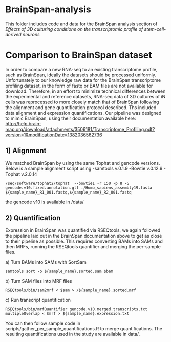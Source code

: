 # BrainSpan-analysis

This folder includes code and data for the BrainSpan analysis section of *Effects of 3D culturing conditions on the transcriptomic profile of stem-cell-derived neurons*

# Comparison to BrainSpan dataset 
In order to compare a new RNA-seq to an existing transcriptome profile, such as BrainSpan, ideally the datasets should be processed uniformly. Unfortunately to our knowledge raw data for the BrainSpan transcriptome profiling dataset, in the form of fastq or BAM files are not available for download. Therefore, in an effort to minimize technical differences between the experimental and reference datasets, RNA-seq data of 3D cultures of iN cells was reprocessed to more closely match that of BrainSpan following the alignment and gene quantification protocol described. Ths included data alignment and expression quantifications. Our pipeline was designed to mimic BrainSpan, using their documentation available here: http://help.brain-map.org/download/attachments/3506181/Transcriptome_Profiling.pdf?version=1&modificationDate=1382036562736

## 1) Alignment
We matched BrainSpan by using the same Tophat and gencode versions. Below is a sample alignment script using
-samtools v.0.1.9
-Bowtie v.0.12.9
-Tophat v.2.0.14

`/seq/software/tophat2/tophat  --bowtie1 -r 150 -p 8
-G gencode.v10.fixed.annotation.gtf
./Homo_sapiens_assembly19.fasta ${sample_name}_R1_001.fastq,${sample_name}_R2_001.fastq`

the gencode v10 is available in /data/

## 2) Quantification
Expression in BrainSpan was quantified via RSEQtools, we again followed the pipeline laid out in the BrainSpan documentation above to get as close to their pipeline as possible. This requires converting BAMs into SAMs and then MRFs, running the RSEQtools quantifier and merging the per-sample files. 

a) Turn BAMs into SAMs with SortSam

`samtools sort -o ${sample_name}.sorted.sam $bam`

b) Turn SAM files into MRF files 

`RSEQtools/bin/sam2mrf < $sam > /${sample_name}.sorted.mrf`

c) Run transcript quantification

`RSEQtools/bin/mrfQuantifier gencode.v10.merged.transcripts.txt  multipleOverlap < $mrf > ${sample_name}.expression.txt`

You can then follow sample code in scripts/gather_per_sample_quantifications.R to merge quantifications. The resulting quantifications used in the study are available in data/.
